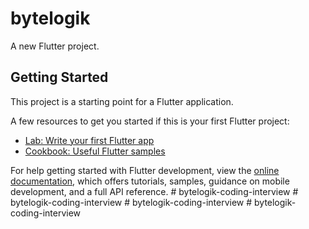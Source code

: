 # bytelogik

A new Flutter project.

## Getting Started

This project is a starting point for a Flutter application.

A few resources to get you started if this is your first Flutter project:

- [Lab: Write your first Flutter app](https://docs.flutter.dev/get-started/codelab)
- [Cookbook: Useful Flutter samples](https://docs.flutter.dev/cookbook)

For help getting started with Flutter development, view the
[online documentation](https://docs.flutter.dev/), which offers tutorials,
samples, guidance on mobile development, and a full API reference.
#   b y t e l o g i k - c o d i n g - i n t e r v i e w  
 #   b y t e l o g i k - c o d i n g - i n t e r v i e w  
 #   b y t e l o g i k - c o d i n g - i n t e r v i e w  
 #   b y t e l o g i k - c o d i n g - i n t e r v i e w  
 